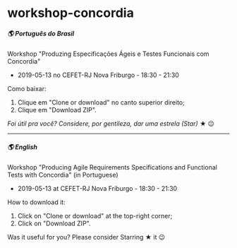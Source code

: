 # workshop-concordia

##### 🌎 Português do Brasil

Workshop "Produzing Especificações Ágeis e Testes Funcionais com Concordia"

- 2019-05-13 no CEFET-RJ Nova Friburgo - 18:30 - 21:30

Como baixar:
1. Clique em "Clone or download" no canto superior direito;
2. Clique em "Download ZIP".

*Foi útil pra você? Considere, por gentileza, dar uma estrela (Star)* ★ 😉

<hr />

##### 🌎 English

Workshop "Producing Agile Requirements Specifications and Functional Tests with Concordia" (in Portuguese)

- 2019-05-13 at CEFET-RJ Nova Friburgo - 18:30 - 21:30

How to download it:
1. Click on "Clone or download" at the top-right corner;
2. Click on "Download ZIP".

Was it useful for you? Please consider Starring ★ it 😉
